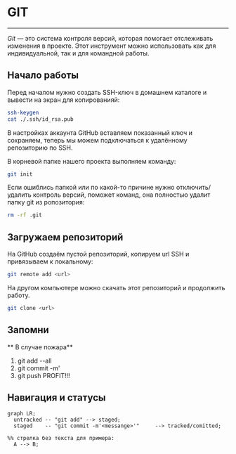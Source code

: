 # GIT
---
*Git* — это система контроля версий, которая помогает отслеживать изменения в проекте. Этот инструмент можно использовать как для индивидуальной, так и для командной работы.

## Начало работы
Перед началом нужно создать SSH-ключ в домашнем каталоге и вывести на экран для копированияй:
```bash
ssh-keygen
cat ./.ssh/id_rsa.pub
```
  
В настройках аккаунта GitHub вставляем показанный ключ и сохраняем, теперь мы можем подключаться к удалённому репозиторию по SSH.


В корневой папке нашего проекта выполняем команду:
```bash
git init
```
  
Если ошиблись папкой или по какой-то причине нужно отключить/удалить контроль версий, поможет команд, она полностью удалит папку git из ропозитория:
```bash
rm -rf .git
```

## Загружаем репозиторий
На GitHub создаём пустой репозиторий, копируем url SSH и привязываем к локальному:
```bash
git remote add <url>
```


На другом компьютере можно скачать этот репозиторий и продолжить работу.
``` bash
git clone <url>
```

## Запомни
** В случае пожара**
1. git add --all
2. git commit -m'<messange>
3. git push
PROFIT!!!

## Навигация и статусы



```mermaid
graph LR;
  untracked -- "git add" --> staged;
  staged    -- "git commit -m'<messange>'"     --> tracked/comitted;

%% стрелка без текста для примера: 
  A --> B;
```